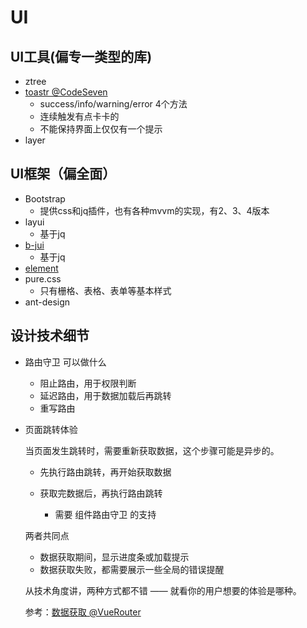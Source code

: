 # UI

## UI工具(偏专一类型的库)

* ztree
* [toastr @CodeSeven](https://github.com/CodeSeven/toastr)
  * success/info/warning/error 4个方法
  * 连续触发有点卡卡的
  * 不能保持界面上仅仅有一个提示
* layer

## UI框架（偏全面）

* Bootstrap
  * 提供css和jq插件，也有各种mvvm的实现，有2、3、4版本
* layui
  * 基于jq
* [b-jui](http://www.b-jui.com/)
  * 基于jq
* [element](https://element.eleme.cn/)
* pure.css
  * 只有栅格、表格、表单等基本样式
* ant-design

## 设计技术细节

* 路由守卫 可以做什么
  * 阻止路由，用于权限判断
  * 延迟路由，用于数据加载后再跳转
  * 重写路由

* 页面跳转体验
  
  当页面发生跳转时，需要重新获取数据，这个步骤可能是异步的。
  
  * 先执行路由跳转，再开始获取数据

  * 获取完数据后，再执行路由跳转
    * 需要 组件路由守卫 的支持

  两者共同点
  
  * 数据获取期间，显示进度条或加载提示
  * 数据获取失败，都需要展示一些全局的错误提醒

  从技术角度讲，两种方式都不错 —— 就看你的用户想要的体验是哪种。

  参考：[数据获取 @VueRouter](https://router.vuejs.org/zh/guide/advanced/data-fetching.html)
